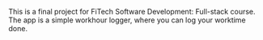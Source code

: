 This is a final project for FiTech Software Development: Full-stack course.
The app is a simple workhour logger, where you can log your worktime done.